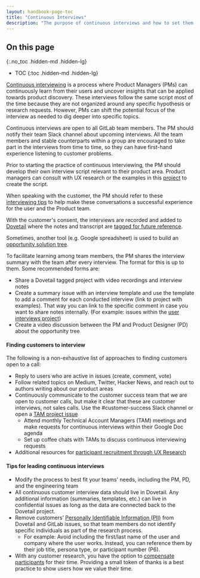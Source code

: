 ```yaml
---
layout: handbook-page-toc
title: "Continuous Interviews"
description: "The purpose of continuous interviews and how to set them up"
---
```


## On this page
{:.no_toc .hidden-md .hidden-lg}

- TOC
{:toc .hidden-md .hidden-lg}

[Continuous interviewing](https://medium.com/@ttorres/continuous-interviewing-the-key-to-successful-product-teams-6bf63bfc1936) is a process where Product Managers (PMs) can continuously learn from their users and uncover insights that can be applied towards product discovery. These interviews follow the same script most of the time because they are not organized around any specific hypothesis or research requests. However, PMs can shift the potential focus of the interview as needed to dig deeper into specific topics.

Continuous interviews are open to all GitLab team members. The PM should notify their team Slack channel about upcoming interviews. All the team members and stable counterparts within a group are encouraged to take part in the interviews from time to time, so they can have first-hand experience listening to customer problems.

Prior to starting the practice of continuous interviewing, the PM should develop their own interview script relevant to their product area. Product managers can consult with UX research or the examples in this [project](https://gitlab.com/gitlab-com/user-interviews/-/issues) to create the script. 

When speaking with the customer, the PM should refer to these [interviewing tips](/handbook/product/ux/ux-research-training/facilitating-user-interviews/#tips-for-interviewing) to help make these conversations a successful experience for the user and the Product team.

With the customer's consent, the interviews are recorded and added to [Dovetail](/handbook/product/ux/dovetail/) where the notes and transcript are [tagged for future reference](/handbook/product/ux/dovetail/#tagging-data-in-dovetail).

Sometimes, another tool (e.g. Google spreadsheet) is used to build an [opportunity solution tree](https://www.producttalk.org/2016/08/opportunity-solution-tree/).

To facilitate learning among team members, the PM shares the interview summary with the team after every interview. The format for this is up to them. Some recommended forms are:

* Share a Dovetail tagged project with video recordings and interview notes
* Create a summary issue with an interview template and use the template to add a comment for each conducted interview (link to project with examples). That way you can link to the specific comment in case you want to share notes internally. (For example: issues within the [user interviews project](https://gitlab.com/gitlab-com/user-interviews/-/issues))
* Create a video discussion between the PM and Product Designer (PD) about the opportunity tree 

#### Finding customers to interview

The following is a non-exhaustive list of approaches to finding customers open to a call:

* Reply to users who are active in issues (create, comment, vote)
* Follow related topics on Medium, Twitter, Hacker News, and reach out to authors writing about our product areas
* Continuously communicate to the customer success team that we are open to customer calls, but make it clear that these are customer interviews, not sales calls. Use the #customer-success Slack channel or open a [TAM project issue](https://gitlab.com/gitlab-com/customer-success/tam/-/issues/new?issueable_template=Product%20Engagement)
    * Attend monthly Technical Account Managers (TAM) meetings and make requests for continuous interviews within their Google Doc agenda
    * Set up coffee chats with TAMs to discuss continuous interviewing requests
* Additional resources for [participant recruitment through UX Research](/handbook/product/ux/ux-research-training/recruiting-participants/)

#### Tips for leading continuous interviews


* Modify the process to best fit your teams' needs, including the PM, PD, and the engineering team
* All continuous customer interview data should live in Dovetail. Any additional information (summaries, templates, etc.) can live in confidential issues as long as the data are connected back to the Dovetail project.
* Remove customers’ [Personally Identifiable Information (PII)](https://about.gitlab.com/handbook/support/workflows/pii_removal_requests.html) from Dovetail and GitLab issues, so that team members do not identify specific individuals as part of the research process. 
    * For example: Avoid including the first/last name of the user and company where the user works. Instead, you can reference them by their job title, persona type, or participant number (P6).
* With any customer research, you have the option to [compensate participants](https://about.gitlab.com/handbook/product/ux/ux-research-coordination/#thank-you-gifts) for their time. Providing a small token of thanks is a best practice to show users how we value their time.
